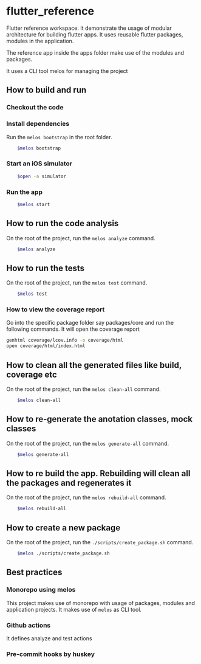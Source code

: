 # flutter_reference

Flutter reference workspace. It demonstrate the usage of modular architecture for building flutter apps.
It uses reusable flutter packages, modules in the application.

The reference app inside the apps folder make use of the modules and packages.

It uses a CLI tool melos for managing the project

## How to build and run

### Checkout the code

### Install dependencies

Run the `melos bootstrap` in the root folder.

```sh
    $melos bootstrap
```

### Start an iOS simulator

```sh
    $open -a simulator
```

### Run the app

```sh
    $melos start
```

## How to run the code analysis

On the root of the project, run the `melos analyze` command.

```sh
    $melos analyze
```

## How to run the tests

On the root of the project, run the `melos test` command.

```sh
    $melos test
```

### How to view the coverage report

Go into the specific package folder say packages/core and run the following commands.
It will open the coverage report

```sh
genhtml coverage/lcov.info -o coverage/html
open coverage/html/index.html
```

## How to clean all the generated files like build, coverage etc

On the root of the project, run the `melos clean-all` command.

```sh
    $melos clean-all
```

## How to re-generate the anotation classes, mock classes

On the root of the project, run the `melos generate-all` command.

```sh
    $melos generate-all
```

## How to re build the app. Rebuilding will clean all the packages and regenerates it

On the root of the project, run the `melos rebuild-all` command.

```sh
    $melos rebuild-all
```

## How to create a new package

On the root of the project, run the `./scripts/create_package.sh` command.

```sh
    $melos ./scripts/create_package.sh
```

## Best practices

### Monorepo using melos

This project makes use of monorepo with usage of packages, modules and application projects.
It makes use of `melos` as CLI tool.

### Github actions

It defines analyze and test actions

### Pre-commit hooks by huskey
